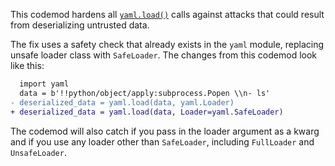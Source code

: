 This codemod hardens all [`yaml.load()`](https://pyyaml.org/wiki/PyYAMLDocumentation) calls against attacks that could result from deserializing untrusted data.

The fix uses a safety check that already exists in the `yaml` module, replacing unsafe loader class with `SafeLoader`.
The changes from this codemod look like this:

```diff
  import yaml
  data = b'!!python/object/apply:subprocess.Popen \\n- ls'
- deserialized_data = yaml.load(data, yaml.Loader)
+ deserialized_data = yaml.load(data, Loader=yaml.SafeLoader)
```
The codemod will also catch if you pass in the loader argument as a kwarg and if you use any loader other than `SafeLoader`,
including `FullLoader` and `UnsafeLoader`.
